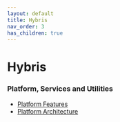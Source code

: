 ```yaml
---
layout: default
title: Hybris
nav_order: 3
has_children: true
---
```

# Hybris

### Platform, Services and Utilities

- [Platform Features](/docs/hybris/features)
- [Platform Architecture](/docs/hybris/architecture)
